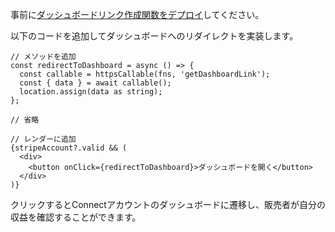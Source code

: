 事前に[ダッシュボードリンク作成関数をデプロイ](?id=firebase-express-dashboard)してください。

以下のコードを追加してダッシュボードへのリダイレクトを実装します。

```tsx:components/stripe-account.tsx 
// メソッドを追加
const redirectToDashboard = async () => {
  const callable = httpsCallable(fns, 'getDashboardLink');
  const { data } = await callable();
  location.assign(data as string);
};

// 省略

// レンダーに追加
{stripeAccount?.valid && (
  <div>
    <button onClick={redirectToDashboard}>ダッシュボードを開く</button>
  </div>
)}
```

クリックするとConnectアカウントのダッシュボードに遷移し、販売者が自分の収益を確認することができます。